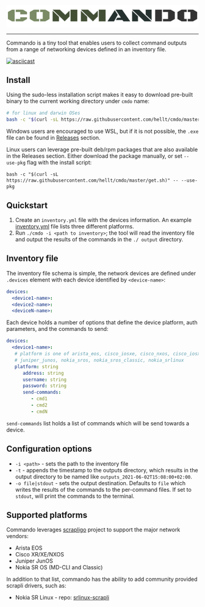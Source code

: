 <p align=center><img src=cmdo.svg?sanitize=true/></p>

---

Commando is a tiny tool that enables users to collect command outputs from a range of networking devices defined in an inventory file.

[![asciicast](https://asciinema.org/a/417792.svg)](https://asciinema.org/a/417792)


## Install
Using the sudo-less installation script makes it easy to download pre-built binary to the current working directory under `cmdo` name:

```bash
# for linux and darwin OSes
bash -c "$(curl -sL https://raw.githubusercontent.com/hellt/cmdo/master/get.sh)"
```

Windows users are encouraged to use WSL, but if it is not possible, the `.exe` file can be found in [Releases](https://github.com/hellt/cmdo/releases) section.

Linux users can leverage pre-built deb/rpm packages that are also available in the Releases section. Either download the package manually, or set `--use-pkg` flag with the install script:

```
bash -c "$(curl -sL https://raw.githubusercontent.com/hellt/cmdo/master/get.sh)" -- --use-pkg
```

## Quickstart
1. Create an `inventory.yml` file with the devices information. An example [inventory.yml](inventory.yml) file lists three different platforms.
2. Run `./cmdo -i <path to inventory>`; the tool will read the inventory file and output the results of the commands in the `./
output` directory.

## Inventory file
The inventory file schema is simple, the network devices are defined under `.devices` element with each device identified by `<device-name>`:

```yaml
devices:
  <device1-name>:
  <device2-name>:
  <deviceN-name>:
```

Each device holds a number of options that define the device platform, auth parameters, and the commands to send:

```yaml
devices:
  <device1-name>:
   # platform is one of arista_eos, cisco_iosxe, cisco_nxos, cisco_iosxr,
   # juniper_junos, nokia_sros, nokia_sros_classic, nokia_srlinux
   platform: string 
      address: string
      username: string
      password: string
      send-commands:
         - cmd1
         - cmd2
         - cmdN
```

`send-commands` list holds a list of commands which will be send towards a device.

## Configuration options

* `-i <path>` - sets the path to the inventory file
* `-t` - appends the timestamp to the outputs directory, which results in the output directory to be named like `outputs_2021-06-02T15:08:00+02:00`.
* `-o file|stdout` - sets the output destination. Defaults to `file` which writes the results of the commands to the per-command files. If set to `stdout`, will print the commands to the terminal.

## Supported platforms
Commando leverages [scrapligo](https://github.com/scrapli/scrapligo) project to support the major network vendors:
* Arista EOS
* Cisco XR/XE/NXOS
* Juniper JunOS
* Nokia SR OS (MD-CLI and Classic)

In addition to that list, commando has the ability to add community provided scrapli drivers, such as:
* Nokia SR Linux - repo: [srlinux-scrapli](https://github.com/srl-labs/srlinux-scrapli)